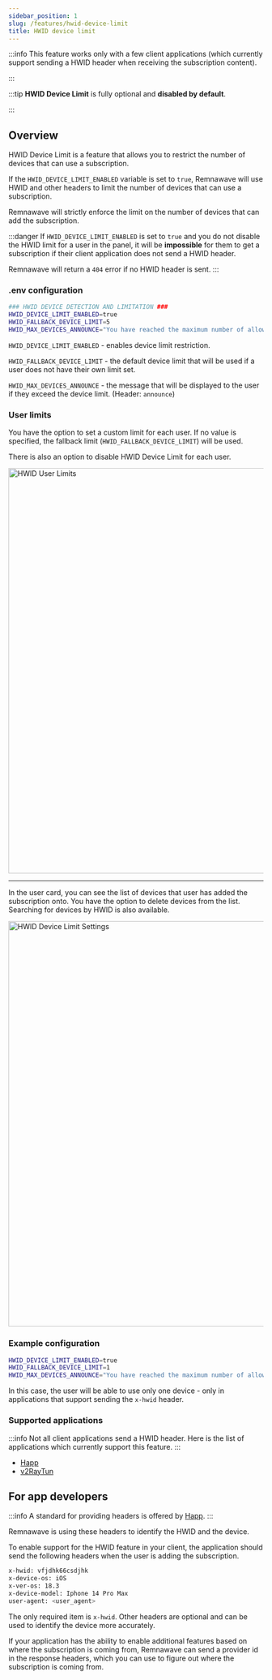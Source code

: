 ```yaml
---
sidebar_position: 1
slug: /features/hwid-device-limit
title: HWID device limit
---
```


:::info
This feature works only with a few client applications (which currently support sending a HWID header when receiving the subscription content).

:::

:::tip
**HWID Device Limit** is fully optional and **disabled by default**.

:::

## Overview

HWID Device Limit is a feature that allows you to restrict the number of devices that can use a subscription.

If the `HWID_DEVICE_LIMIT_ENABLED` variable is set to `true`,
Remnawave will use HWID and other headers to limit the number of devices that can use a subscription.

Remnawave will strictly enforce the limit on the number of devices that can add the subscription.

:::danger
If `HWID_DEVICE_LIMIT_ENABLED` is set to `true` and you do not disable the HWID limit for a user in the panel, it will be **impossible** for them to get a subscription if their client application does not send a HWID header.

Remnawave will return a `404` error if no HWID header is sent.
:::

### .env configuration

```bash title=".env configuration"
### HWID DEVICE DETECTION AND LIMITATION ###
HWID_DEVICE_LIMIT_ENABLED=true
HWID_FALLBACK_DEVICE_LIMIT=5
HWID_MAX_DEVICES_ANNOUNCE="You have reached the maximum number of allowed devices for your subscription."
```

`HWID_DEVICE_LIMIT_ENABLED` - enables device limit restriction.

`HWID_FALLBACK_DEVICE_LIMIT` - the default device limit that will be used if a user does not have their own limit set.

`HWID_MAX_DEVICES_ANNOUNCE` - the message that will be displayed to the user if they exceed the device limit. (Header: `announce`)

### User limits

You have the option to set a custom limit for each user. If no value is specified, the fallback limit (`HWID_FALLBACK_DEVICE_LIMIT`) will be used.

There is also an option to disable HWID Device Limit for each user.

<div style={{ display: 'flex', justifyContent: 'center' }}>
  <img src="/features/hwid-device-limit/hwid-user-limits.webp" alt="HWID User Limits" width="800" />
</div>

---

In the user card, you can see the list of devices that user has added the subscription onto. You have the option to delete devices from the list. Searching for devices by HWID is also available.

<div style={{ display: 'flex', justifyContent: 'center' }}>
  <img src="/features/hwid-device-limit/hwid-user-devices-list.webp" alt="HWID Device Limit Settings" width="800" />
</div>

### Example configuration

```bash title="Example configuration"
HWID_DEVICE_LIMIT_ENABLED=true
HWID_FALLBACK_DEVICE_LIMIT=1
HWID_MAX_DEVICES_ANNOUNCE="You have reached the maximum number of allowed devices for your subscription."
```

In this case, the user will be able to use only one device - only in applications that support sending the `x-hwid` header.

### Supported applications

:::info
Not all client applications send a HWID header. Here is the list of applications which currently support this feature.
:::

- [Happ](https://happ.su)
- [v2RayTun](https://docs.v2raytun.com/overview/supported-headers)

## For app developers

:::info
A standard for providing headers is offered by [Happ](https://happ.su).
:::

Remnawave is using these headers to identify the HWID and the device.

To enable support for the HWID feature in your client, the application should send the following headers when the user is adding the subscription.

```bash
x-hwid: vfjdhk66csdjhk
x-device-os: iOS
x-ver-os: 18.3
x-device-model: Iphone 14 Pro Max
user-agent: <user_agent>
```

The only required item is `x-hwid`. Other headers are optional and can be used to identify the device more accurately.

If your application has the ability to enable additional features based on where the subscription is coming from, Remnawave can send a provider id in the response headers, which you can use to figure out where the subscription is coming from.
